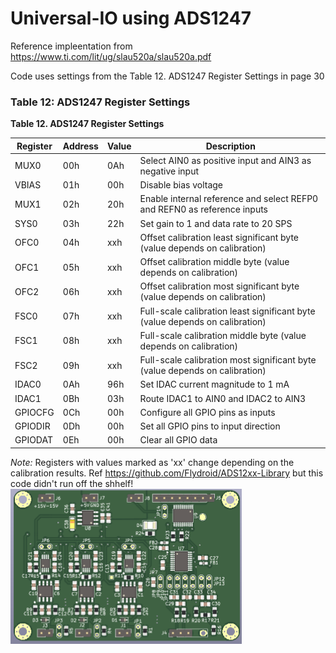 # Universal-IO using ADS1247   
Reference impleentation from https://www.ti.com/lit/ug/slau520a/slau520a.pdf


Code uses settings from the  Table 12. ADS1247 Register Settings in page 30
### Table 12: ADS1247 Register Settings
**Table 12. ADS1247 Register Settings**

| Register | Address | Value | Description                                                                 |
|----------|---------|-------|-----------------------------------------------------------------------------|
| MUX0     | 00h     | 0Ah   | Select AIN0 as positive input and AIN3 as negative input                     |
| VBIAS    | 01h     | 00h   | Disable bias voltage                                                         |
| MUX1     | 02h     | 20h   | Enable internal reference and select REFP0 and REFN0 as reference inputs     |
| SYS0     | 03h     | 22h   | Set gain to 1 and data rate to 20 SPS                                        |
| OFC0     | 04h     | xxh   | Offset calibration least significant byte (value depends on calibration)     |
| OFC1     | 05h     | xxh   | Offset calibration middle byte (value depends on calibration)                |
| OFC2     | 06h     | xxh   | Offset calibration most significant byte (value depends on calibration)      |
| FSC0     | 07h     | xxh   | Full-scale calibration least significant byte (value depends on calibration) |
| FSC1     | 08h     | xxh   | Full-scale calibration middle byte (value depends on calibration)            |
| FSC2     | 09h     | xxh   | Full-scale calibration most significant byte (value depends on calibration)  |
| IDAC0    | 0Ah     | 96h   | Set IDAC current magnitude to 1 mA                                           |
| IDAC1    | 0Bh     | 03h   | Route IDAC1 to AIN0 and IDAC2 to AIN3                                        |
| GPIOCFG  | 0Ch     | 00h   | Configure all GPIO pins as inputs                                            |
| GPIODIR  | 0Dh     | 00h   | Set all GPIO pins to input direction                                         |
| GPIODAT  | 0Eh     | 00h   | Clear all GPIO data                                                          |

*Note:* Registers with values marked as 'xx' change depending on the calibration results.
Ref https://github.com/Flydroid/ADS12xx-Library but this code didn't run off the shhelf! 
![ADS12xx Diagram](https://github.com/dsivakumar/Universal-IO/blob/main/ads12xx.png)
